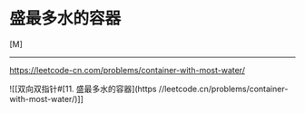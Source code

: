 # 盛最多水的容器
[M]

---
https://leetcode-cn.com/problems/container-with-most-water/

![[双向双指针#[11. 盛最多水的容器](https //leetcode.cn/problems/container-with-most-water/)]]